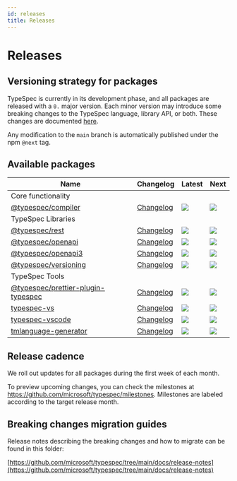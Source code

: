 ```yaml
---
id: releases
title: Releases
---
```


# Releases

## Versioning strategy for packages

TypeSpec is currently in its development phase, and all packages are released with a `0.` major version. Each minor version may introduce some breaking changes to the TypeSpec language, library API, or both. These changes are documented [here](../release-notes).

Any modification to the `main` branch is automatically published under the npm `@next` tag.

## Available packages

| Name                                               | Changelog                        | Latest                                                                                                                                   | Next                                                                      |
| -------------------------------------------------- | -------------------------------- | ---------------------------------------------------------------------------------------------------------------------------------------- | ------------------------------------------------------------------------- |
| Core functionality                                 |                                  |                                                                                                                                          |                                                                           |
| [@typespec/compiler][compiler_src]                 | [Changelog][compiler_chg]        | [![](https://img.shields.io/npm/v/@typespec/compiler)](https://www.npmjs.com/package/@typespec/compiler)                                 | ![](https://img.shields.io/npm/v/@typespec/compiler/next)                 |
| TypeSpec Libraries                                 |                                  |                                                                                                                                          |                                                                           |
| [@typespec/rest][rest_src]                         | [Changelog][rest_chg]            | [![](https://img.shields.io/npm/v/@typespec/rest)](https://www.npmjs.com/package/@typespec/rest)                                         | ![](https://img.shields.io/npm/v/@typespec/rest/next)                     |
| [@typespec/openapi][openapi_src]                   | [Changelog][openapi_chg]         | [![](https://img.shields.io/npm/v/@typespec/openapi)](https://www.npmjs.com/package/@typespec/openapi)                                   | ![](https://img.shields.io/npm/v/@typespec/openapi/next)                  |
| [@typespec/openapi3][openapi3_src]                 | [Changelog][openapi3_chg]        | [![](https://img.shields.io/npm/v/@typespec/openapi3)](https://www.npmjs.com/package/@typespec/openapi3)                                 | ![](https://img.shields.io/npm/v/@typespec/openapi3/next)                 |
| [@typespec/versioning][versioning_src]             | [Changelog][versioning_chg]      | [![](https://img.shields.io/npm/v/@typespec/versioning)](https://www.npmjs.com/package/@typespec/versioning)                             | ![](https://img.shields.io/npm/v/@typespec/versioning/next)               |
| TypeSpec Tools                                     |                                  |                                                                                                                                          |                                                                           |
| [@typespec/prettier-plugin-typespec][prettier_src] | [Changelog][prettier_chg]        | [![](https://img.shields.io/npm/v/@typespec/prettier-plugin-typespec)](https://www.npmjs.com/package/@typespec/prettier-plugin-typespec) | ![](https://img.shields.io/npm/v/@typespec/prettier-plugin-typespec/next) |
| [typespec-vs][typespec-vs_src]                     | [Changelog][typespec-vs_chg]     | [![](https://img.shields.io/npm/v/typespec-vs)](https://www.npmjs.com/package/typespec-vs)                                               | ![](https://img.shields.io/npm/v/typespec-vs/next)                        |
| [typespec-vscode][typespec-vscode_src]             | [Changelog][typespec-vscode_chg] | [![](https://img.shields.io/npm/v/typespec-vscode)](https://www.npmjs.com/package/typespec-vscode)                                       | ![](https://img.shields.io/npm/v/typespec-vscode/next)                    |
| [tmlanguage-generator][tmlanguage_src]             | [Changelog][tmlanguage_chg]      | [![](https://img.shields.io/npm/v/tmlanguage-generator)](https://www.npmjs.com/package/tmlanguage-generator)                             | ![](https://img.shields.io/npm/v/tmlanguage-generator/next)               |

[compiler_src]: https://github.com/microsoft/typespec/blob/main/packages/compiler
[compiler_chg]: https://github.com/microsoft/typespec/blob/main/packages/compiler/CHANGELOG.md
[rest_src]: https://github.com/microsoft/typespec/blob/main/packages/rest
[rest_chg]: https://github.com/microsoft/typespec/blob/main/packages/rest/CHANGELOG.md
[openapi_src]: https://github.com/microsoft/typespec/blob/main/packages/openapi
[openapi_chg]: https://github.com/microsoft/typespec/blob/main/packages/openapi/CHANGELOG.md
[openapi3_src]: https://github.com/microsoft/typespec/blob/main/packages/openapi3
[openapi3_chg]: https://github.com/microsoft/typespec/blob/main/packages/openapi3/CHANGELOG.md
[versioning_src]: https://github.com/microsoft/typespec/blob/main/packages/versioning
[versioning_chg]: https://github.com/microsoft/typespec/blob/main/packages/versioning/CHANGELOG.md
[prettier_src]: https://github.com/microsoft/typespec/blob/main/packages/prettier-plugin-typespec
[prettier_chg]: https://github.com/microsoft/typespec/blob/main/packages/prettier-plugin-typespec/CHANGELOG.md
[typespec-vs_src]: https://github.com/microsoft/typespec/blob/main/packages/typespec-vs
[typespec-vs_chg]: https://github.com/microsoft/typespec/blob/main/packages/typespec-vs/CHANGELOG.md
[typespec-vscode_src]: https://github.com/microsoft/typespec/blob/main/packages/typespec-vscode
[typespec-vscode_chg]: https://github.com/microsoft/typespec/blob/main/packages/typespec-vscode/CHANGELOG.md
[tmlanguage_src]: https://github.com/microsoft/typespec/blob/main/packages/tmlanguage-generator
[tmlanguage_chg]: https://github.com/microsoft/typespec/blob/main/packages/tmlanguage-generator/CHANGELOG.md

## Release cadence

We roll out updates for all packages during the first week of each month.

To preview upcoming changes, you can check the milestones at https://github.com/microsoft/typespec/milestones. Milestones are labeled according to the target release month.

## Breaking changes migration guides

Release notes describing the breaking changes and how to migrate can be found in this folder:

[https://github.com/microsoft/typespec/tree/main/docs/release-notes](https://github.com/microsoft/typespec/tree/main/docs/release-notes)
